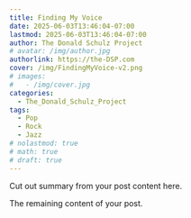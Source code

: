 ```yaml
---
title: Finding My Voice
date: 2025-06-03T13:46:04-07:00
lastmod: 2025-06-03T13:46:04-07:00
author: The Donald Schulz Project
# avatar: /img/author.jpg
authorlink: https://the-DSP.com
cover: /img/FindingMyVoice-v2.png
# images:
#   - /img/cover.jpg
categories:
  - The_Donald_Schulz_Project
tags:
  - Pop
  - Rock
  - Jazz
# nolastmod: true
# math: true
# draft: true
---
```


Cut out summary from your post content here.

<!--more-->

The remaining content of your post.
